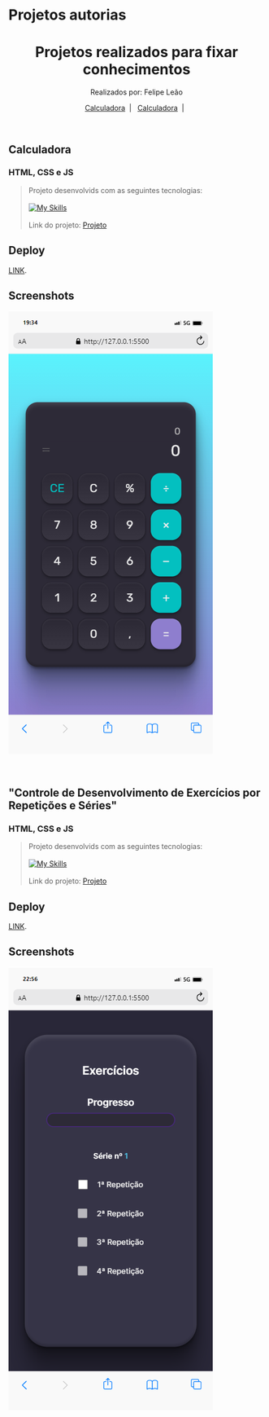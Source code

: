   # Projetos autorias

  <h1 align="center"> Projetos realizados para fixar conhecimentos </h1>
  <p align="center">
  Realizados por: Felipe Leão
  </p>

  <p align="center">
    <a href="#-Calculadora">Calculadora</a>&nbsp;&nbsp;|&nbsp;&nbsp;
    <a href="#-">Calculadora</a>&nbsp;&nbsp;|&nbsp;&nbsp;
    
  </p>

 
  <br>
   


  ## Calculadora  
  ### HTML, CSS e JS

  > Projeto desenvolvids com as seguintes tecnologias:
  <br><br>[![My Skills](https://skillicons.dev/icons?i=js,html,css)](https://skillicons.dev)<br><br>
  > Link do projeto:
  > [Projeto](https://github.com/felipepleao/practical-PersonalProjects/tree/main/01-calculadora)

  ## Deploy

  [LINK](https://felipepleao.github.io/practical-PersonalProjects/01-calculadora/).

  ## Screenshots

  ![App Screenshot](assets/calculadora.png)

  <br>

  ## "Controle de Desenvolvimento de Exercícios por Repetições e Séries" 
  ### HTML, CSS e JS

  > Projeto desenvolvids com as seguintes tecnologias:
  <br><br>[![My Skills](https://skillicons.dev/icons?i=js,html,css)](https://skillicons.dev)<br><br>
  > Link do projeto:
  > [Projeto](https://github.com/felipepleao/practical-PersonalProjects/tree/main/02-serieExercicios)

  ## Deploy

  [LINK](https://felipepleao.github.io/practical-PersonalProjects/02-serieExercicios/).

  ## Screenshots

  ![App Screenshot](assets/serieExercicios.png)

  <br>
